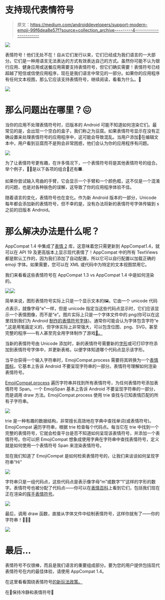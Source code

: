 # 支持现代表情符号

> 原文：<https://medium.com/androiddevelopers/support-modern-emoji-99f6dea8e57f?source=collection_archive---------4----------------------->

![](img/7e2fd97c958569d4fd6ca7af4fc75be8.png)

表情符号！他们无处不在！自从它们发行以来，它们已经成为我们语言的一大部分。它们是一种用语言无法表达的方式有效表达自己的方式。虽然你可能不认为银行应用、健身应用或送餐应用需要支持表情符号，但它们确实需要！表情符号已经超越了短信或信使应用程序，现在是我们语言中常见的一部分。如果你的应用程序有任何文本视图，那么它应该支持表情符号，继续阅读，看看为什么。🥳

![](img/b7f94182b19f65e4b7ee6d755b6f41a7.png)

# 那么问题出在哪里？😖

当你的应用不处理表情符号时，旧版本的 Android 可能不知道如何渲染它们。最常见的是，会出现一个空白的盒子，我们称之为豆腐。如果表情符号显示在没有正确设置来处理表情符号的应用程序中，这可能会导致混乱。当用户添加🐶在编辑文本中，用户看到豆腐而不是狗会非常困惑，他们会认为你的应用程序有问题。

![](img/eeeb8c523fdf13e0e3b2d1b653d9c181.png)

为了让表情符号更有趣，在许多情况下，一个表情符号将是其他表情符号的组合。举个例子，💪🏾是以下各项的组合💪还有🟫.

如果你尝试输入弯曲的手臂，它会显示一个手臂和一个颜色框，这不仅是一个混淆的问题，也是对各种肤色的误解，这导致了你的应用程序体验不佳。

随着语言的变化，表情符号也在变化。作为新 Android 版本的一部分，Unicode 每年都会添加新的表情符号，但不幸的是，没有办法将新的表情符号字体传输到 s 之前的旧版本 Android。

# 那么解决办法是什么呢？

AppCompat 1.4 中集成了[表情 2](https://developer.android.com/jetpack/androidx/releases/emoji2) 库，这意味着您只需更新到 AppCompat1.4，就可以在 API 19 及更高版本上显示现代表情了！AppCompat 中的所有 TextViews 都是默认工作的，因为我们添加了自动配置，所以它可以自行配置以加载正确的 emoji 字体。如果需要，您可以在 XML 或代码中为特定的文本视图禁用它。

我们来看看这些表情符号在 AppCompat 1.3 vs AppCompat 1.4 中是如何渲染的。

![](img/f075f46bc88b233cdaf863bed312af69.png)![](img/50cffe64d249cce74f8b0b8c2caa2682.png)

简单来说，图形表情符号实际上只是一个显示文本的🖼️。它由一个 unicode 代码点表示，就像字母“e”一样，但是 unicode 指定当这些代码点显示时，它们应该显示一个表情图像，而不是“e”。图片实际上只是一个字体文件中的 png(你可以在这里找到我们为 Android [制作的表情符号字体](https://github.com/googlefonts/noto-emoji))。通常你可能会认为字体包含字符“e ”,这是用笔画定义的，但字体实际上非常强大，可以包含位图、png、SVG，甚至完整的程序——有人甚至完全用字体制作了游戏[🤯。](https://www.coderelay.io/fontemon.html#player)

当新的表情符号由 Unicode 添加时，新的表情符号需要新的[字形](https://en.wikipedia.org/wiki/Glyph)或可打印字符添加到表情符号字体中，并更新表格，以便字体知道哪个代码点显示该字形。

当平台获得一个输入字符串时，EmojiCompat.process 需要将其转换为一个[表情图标](https://developer.android.com/reference/androidx/emoji/text/EmojiSpan)，它基本上告诉 Android 不要呈现字符串的一部分。表情符号理解如何渲染表情符号。

[EmojiCompat.process](https://developer.android.com/reference/androidx/emoji/text/EmojiCompat#process(java.lang.CharSequence,%20int,%20int,%20int,%20int)) 遍历字符串并找到所有表情符号，为任何表情符号添加表情符号 Span。一个 EmojiSpan 基本上告诉 Android 不要呈现字符串的一部分，而是调用 draw 方法。EmojiCompat.process 使用 trie 查找与已知表情匹配的所有子字符串。

![](img/ab7732d9a065591a1991da34b052f117.png)

trie 是一种有趣的数据结构，非常擅长高效地在字典中查找单词(或表情符号)。EmojiCompat 遍历字符串，根据 trie 检查每个代码点。每当它在 trie 中找到一个完整的表情符号，它就会检查平台是否不知道如何呈现该表情符号，并添加一个表情符号。你可以把 EmojiCompat 想象成使用字典在字符串中查找表情符号，定义就是如何使用一个表情符号 Span 来渲染表情符号。

现在我们知道了 EmojiCompat 是如何检索表情符号的，让我们来谈谈如何呈现字符串“Hi”

![](img/d881953aa31159a70e2065841b956a13.png)

字符串只是一组代码点，这些代码点是表示像字母“m”或数字“1”这样的字形的数字。表情符号也被分配了代码点——你可以在[表情百科](https://emojipedia.org/)上看到它们，包括我们现在正在渲染的[挥手表情符号](https://emojipedia.org/waving-hand/)。

![](img/2d6d6d4717cbf48879f80ca16522155e.png)

最后，调用 draw 函数，直接从字体文件中绘制表情符号，这样你就有了——你的字符串！🥳🥳🥳

![](img/80b17c8df87756ccad96e465802b78da.png)

# 最后…

表情符号不仅很棒，而且是我们语言的重要组成部分。要为您的用户提供包括现代表情符号在内的最佳体验，请使用 AppCompat 1.4。

在这里看看围绕表情符号[的新玩法政策。](https://support.google.com/googleplay/android-developer/answer/11190649?hl=en)

在🥳保持冷静和表情符号🦄